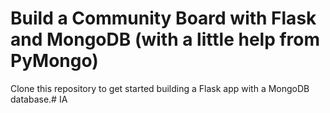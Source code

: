 # Build a Community Board with Flask and MongoDB (with a little help from PyMongo)

Clone this repository to get started building a Flask app with a MongoDB database.# IA
